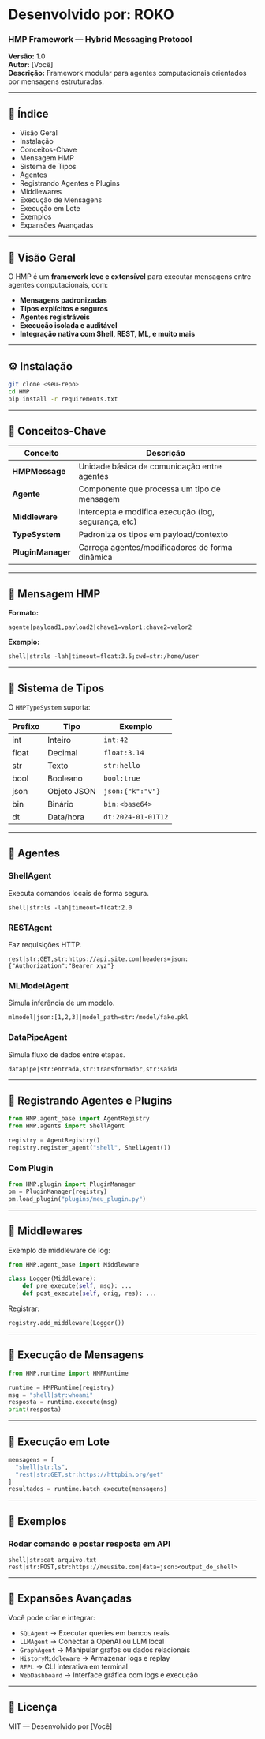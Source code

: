 # Desenvolvido por: ROKO

### HMP Framework — Hybrid Messaging Protocol

**Versão:** 1.0  
**Autor:** [Você]  
**Descrição:** Framework modular para agentes computacionais orientados por mensagens estruturadas.

---

## 📘 Índice

- Visão Geral
- Instalação
- Conceitos-Chave
- Mensagem HMP
- Sistema de Tipos
- Agentes
- Registrando Agentes e Plugins
- Middlewares
- Execução de Mensagens
- Execução em Lote
- Exemplos
- Expansões Avançadas

---

## 📌 Visão Geral

O HMP é um **framework leve e extensível** para executar mensagens entre agentes computacionais, com:
- **Mensagens padronizadas**
- **Tipos explícitos e seguros**
- **Agentes registráveis**
- **Execução isolada e auditável**
- **Integração nativa com Shell, REST, ML, e muito mais**

---

## ⚙️ Instalação

```bash
git clone <seu-repo>
cd HMP
pip install -r requirements.txt
```

---

## 🧩 Conceitos-Chave

| Conceito       | Descrição |
|----------------|-----------|
| **HMPMessage** | Unidade básica de comunicação entre agentes |
| **Agente**     | Componente que processa um tipo de mensagem |
| **Middleware** | Intercepta e modifica execução (log, segurança, etc) |
| **TypeSystem** | Padroniza os tipos em payload/contexto |
| **PluginManager** | Carrega agentes/modificadores de forma dinâmica |

---

## 📨 Mensagem HMP

**Formato:**

```text
agente|payload1,payload2|chave1=valor1;chave2=valor2
```

**Exemplo:**
```text
shell|str:ls -lah|timeout=float:3.5;cwd=str:/home/user
```

---

## 🔢 Sistema de Tipos

O `HMPTypeSystem` suporta:

| Prefixo | Tipo        | Exemplo             |
|---------|-------------|---------------------|
| int     | Inteiro     | `int:42`            |
| float   | Decimal     | `float:3.14`        |
| str     | Texto       | `str:hello`         |
| bool    | Booleano    | `bool:true`         |
| json    | Objeto JSON | `json:{"k":"v"}`    |
| bin     | Binário     | `bin:<base64>`      |
| dt      | Data/hora   | `dt:2024-01-01T12`  |

---

## 🤖 Agentes

### ShellAgent
Executa comandos locais de forma segura.

```text
shell|str:ls -lah|timeout=float:2.0
```

### RESTAgent
Faz requisições HTTP.

```text
rest|str:GET,str:https://api.site.com|headers=json:{"Authorization":"Bearer xyz"}
```

### MLModelAgent
Simula inferência de um modelo.

```text
mlmodel|json:[1,2,3]|model_path=str:/model/fake.pkl
```

### DataPipeAgent
Simula fluxo de dados entre etapas.

```text
datapipe|str:entrada,str:transformador,str:saida
```

---

## 🧠 Registrando Agentes e Plugins

```python
from HMP.agent_base import AgentRegistry
from HMP.agents import ShellAgent

registry = AgentRegistry()
registry.register_agent("shell", ShellAgent())
```

### Com Plugin

```python
from HMP.plugin import PluginManager
pm = PluginManager(registry)
pm.load_plugin("plugins/meu_plugin.py")
```

---

## 🧱 Middlewares

Exemplo de middleware de log:

```python
from HMP.agent_base import Middleware

class Logger(Middleware):
    def pre_execute(self, msg): ...
    def post_execute(self, orig, res): ...
```

Registrar:
```python
registry.add_middleware(Logger())
```

---

## 🧪 Execução de Mensagens

```python
from HMP.runtime import HMPRuntime

runtime = HMPRuntime(registry)
msg = "shell|str:whoami"
resposta = runtime.execute(msg)
print(resposta)
```

---

## 📂 Execução em Lote

```python
mensagens = [
  "shell|str:ls",
  "rest|str:GET,str:https://httpbin.org/get"
]
resultados = runtime.batch_execute(mensagens)
```

---

## 🧪 Exemplos

### Rodar comando e postar resposta em API

```text
shell|str:cat arquivo.txt
rest|str:POST,str:https://meusite.com|data=json:<output_do_shell>
```

---

## 🚀 Expansões Avançadas

Você pode criar e integrar:

- `SQLAgent` → Executar queries em bancos reais
- `LLMAgent` → Conectar a OpenAI ou LLM local
- `GraphAgent` → Manipular grafos ou dados relacionais
- `HistoryMiddleware` → Armazenar logs e replay
- `REPL` → CLI interativa em terminal
- `WebDashboard` → Interface gráfica com logs e execução

---

## 🧾 Licença

MIT — Desenvolvido por [Você]
